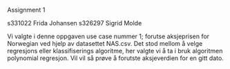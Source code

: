 Assignment 1

s331022 Frida Johansen
s326297 Sigrid Molde

Vi valgte i denne oppgaven use case nummer 1; forutse aksjeprisen for Norwegian ved hjelp av datasettet NAS.csv. Det stod mellom å velge regresjons eller klassifiserings algoritme, her valgte vi å ta i bruk algoritmen polynomial regresjon. Vil vil så prøve å forutste aksjeverdien for en gitt dato. 
